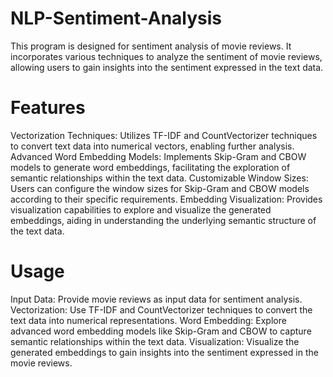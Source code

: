 # NLP-Sentiment-Analysis
This program is designed for sentiment analysis of movie reviews. It incorporates various techniques to analyze the sentiment of movie reviews, allowing users to gain insights into the sentiment expressed in the text data.

# Features

Vectorization Techniques: Utilizes TF-IDF and CountVectorizer techniques to convert text data into numerical vectors, enabling further analysis.
Advanced Word Embedding Models: Implements Skip-Gram and CBOW models to generate word embeddings, facilitating the exploration of semantic relationships within the text data.
Customizable Window Sizes: Users can configure the window sizes for Skip-Gram and CBOW models according to their specific requirements.
Embedding Visualization: Provides visualization capabilities to explore and visualize the generated embeddings, aiding in understanding the underlying semantic structure of the text data.

# Usage
Input Data: Provide movie reviews as input data for sentiment analysis.
Vectorization: Use TF-IDF and CountVectorizer techniques to convert the text data into numerical representations.
Word Embedding: Explore advanced word embedding models like Skip-Gram and CBOW to capture semantic relationships within the text data.
Visualization: Visualize the generated embeddings to gain insights into the sentiment expressed in the movie reviews.
